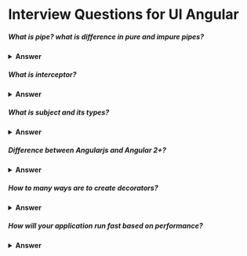 # Interview Questions for UI Angular
##### What is pipe? what is difference in pure and impure pipes?

<details><summary><b>Answer</b></summary>
<p>Suppose we want to perform some operation on array/element and return subset of array/element by performing some operation, in such scenario 
  we use pipe to filter or modify array/element and display corresponsing row/rows in UI.
  
The hero's birthday is {{ birthday | date | uppercase}}</p>

  
  ##### Creating pipes for custom data transformations
```javascript
  import { Pipe, PipeTransform } from '@angular/core';
/*
 * Raise the value exponentially
 * Takes an exponent argument that defaults to 1.
 * Usage:
 *   value | exponentialStrength:exponent
 * Example:
 *   {{ 2 | exponentialStrength:10 }}
 *   formats to: 1024
*/
@Pipe({name: 'exponentialStrength', pure: false})
export class ExponentialStrengthPipe implements PipeTransform {
  transform(value: number, exponent = 1): number {
    return Math.pow(value, exponent);
  }
} 
```
  <p> Angular executes an impure pipe every time it detects a change with every keystroke or mouse movement.</p>
</details>


##### What is interceptor?
<details><summary><b>Answer</b></summary>
<p>Interceptors are a unique type of Angular Service that we can implement. Interceptors allow us to intercept incoming or outgoing HTTP requests using the HttpClient . By intercepting the HTTP request, we can modify or change the value of the request.</p>
  
  ```javascript
  import { Injectable } from '@angular/core';
import { HttpInterceptor, HttpEvent, HttpResponse, HttpRequest, HttpHandler, HttpErrorResponse } from '@angular/common/http';
import { Observable } from 'rxjs';
import { retry } from 'rxjs/operators';

@Injectable()
export class RetryInterceptor implements HttpInterceptor {
  intercept(httpRequest: HttpRequest<any>, next: HttpHandler): Observable<HttpEvent<any>> {
    return next.handle(httpRequest).pipe(retry(2));
  }
}
  ```javascript
  <p> In app module, provide interceptor </p>
```
  providers: [
    { provide: HTTP_INTERCEPTORS, useClass: MyInterceptor, multi: true }
  ]
```
  <p>source: https://ultimatecourses.com/blog/intro-to-angular-http-interceptors</p>
</details>


##### What are the advantages of using HttpClient?
<details><summary><b>Answer</b></summary>
<ul>
  <li>Included Testability Features.</li>
  <li>Typed Requests and Response Objects.</li>
  <li>Requests and Response Interception.</li>
  <li>Observable APIs and a method of streamlined and efficient error handling.</li>
</ul>
</details>

##### what is promise and observables? 
<details><summary><b>Answer</b></summary>
Observables
  <ul>
  <li>Emit multiple values over a period of time.</li>
  <li>Are lazy</li>
  <li>ewe can unsubscribe()</li>
  <li>Provide the map for forEach, filter, reduce, retry, and retryWhen operators</li>
   <li>Deliver errors to the subscribers.</li>
</ul>
  
  promise
  <ul>
  <li>Emit a single value at a time.</li>
  <li>Are not lazy: execute immediately after creation.</li>
  <li>Are not cancellable.</li>
  <li>Don’t provide any operations.</li>
  <li>Push errors to the child promises.</li>
</ul>
  
</details>

##### Different way of communication between components in angular?
<details><summary><b>Answer</b></summary>
  <p>Pass data from parent to child with input binding</p>
  
  ```javascript 
    import { Component, Input } from '@angular/core';
    import { Hero } from './hero';

    @Component({
    selector: 'app-hero-child',
    template: '
        <h3>{{hero.name}} says:</h3>
        <p>I, {{hero.name}}, am at your service, {{masterName}}.</p>
    '
    })
    export class HeroChildComponent {
    @Input() hero!: Hero;
    @Input('master') masterName = ''; // tslint:disable-line: no-input-rename
    }
  ```
  
  ```javascript
  
  import { Component } from '@angular/core';

import { HEROES } from './hero';

@Component({
  selector: 'app-hero-parent',
  template: `
    <h2>{{master}} controls {{heroes.length}} heroes</h2>

    <app-hero-child
      *ngFor="let hero of heroes"
      [hero]="hero"
      [master]="master">
    </app-hero-child>
  `
})
export class HeroParentComponent {
  heroes = HEROES;
  master = 'Master';
}
  
  ```
<p> Intercept input property changes with a setter </p>
  
  ```javascript
  import { Component, Input } from '@angular/core';

@Component({
  selector: 'app-name-child',
  template: '<h3>"{{name}}"</h3>'
})
export class NameChildComponent {
  @Input()
  get name(): string { return this._name; }
  set name(name: string) {
    this._name = (name && name.trim()) || '<no name set>';
  }
  private _name = '';
}
  
  ```
 ```javascript
  import { Component } from '@angular/core';

@Component({
  selector: 'app-name-parent',
  template: `
    <h2>Master controls {{names.length}} names</h2>

    <app-name-child *ngFor="let name of names" [name]="name"></app-name-child>
  `
})
export class NameParentComponent {
  // Displays 'Dr IQ', '<no name set>', 'Bombasto'
  names = ['Dr IQ', '   ', '  Bombasto  '];
}
  ```

<p>Intercept input property changes with ngOnChanges()</p>

  ```javascript
  import { Component, Input, OnChanges, SimpleChanges } from '@angular/core';

@Component({
  selector: 'app-version-child',
  template: `
    <h3>Version {{major}}.{{minor}}</h3>
    <h4>Change log:</h4>
    <ul>
      <li *ngFor="let change of changeLog">{{change}}</li>
    </ul>
  `
})
export class VersionChildComponent implements OnChanges {
  @Input() major = 0;
  @Input() minor = 0;
  changeLog: string[] = [];

  ngOnChanges(changes: SimpleChanges) {
    const log: string[] = [];
    for (const propName in changes) {
      const changedProp = changes[propName];
      const to = JSON.stringify(changedProp.currentValue);
      if (changedProp.isFirstChange()) {
        log.push(`Initial value of ${propName} set to ${to}`);
      } else {
        const from = JSON.stringify(changedProp.previousValue);
        log.push(`${propName} changed from ${from} to ${to}`);
      }
    }
    this.changeLog.push(log.join(', '));
  }
}
  ```
  ```javascript
  import { Component } from '@angular/core';

@Component({
  selector: 'app-version-parent',
  template: `
    <h2>Source code version</h2>
    <button (click)="newMinor()">New minor version</button>
    <button (click)="newMajor()">New major version</button>
    <app-version-child [major]="major" [minor]="minor"></app-version-child>
  `
})
export class VersionParentComponent {
  major = 1;
  minor = 23;

  newMinor() {
    this.minor++;
  }

  newMajor() {
    this.major++;
    this.minor = 0;
  }
}
  ```
  
<p>Parent listens for child event</p>
  
  ```javascript
  import { Component, EventEmitter, Input, Output } from '@angular/core';

@Component({
  selector: 'app-voter',
  template: `
    <h4>{{name}}</h4>
    <button (click)="vote(true)"  [disabled]="didVote">Agree</button>
    <button (click)="vote(false)" [disabled]="didVote">Disagree</button>
  `
})
export class VoterComponent {
  @Input()  name = '';
  @Output() voted = new EventEmitter<boolean>();
  didVote = false;

  vote(agreed: boolean) {
    this.voted.emit(agreed);
    this.didVote = true;
  }
}
  ```
  ```javascript
  import { Component } from '@angular/core';

@Component({
  selector: 'app-vote-taker',
  template: `
    <h2>Should mankind colonize the Universe?</h2>
    <h3>Agree: {{agreed}}, Disagree: {{disagreed}}</h3>

    <app-voter
      *ngFor="let voter of voters"
      [name]="voter"
      (voted)="onVoted($event)">
    </app-voter>
  `
})
export class VoteTakerComponent {
  agreed = 0;
  disagreed = 0;
  voters = ['Narco', 'Celeritas', 'Bombasto'];

  onVoted(agreed: boolean) {
    agreed ? this.agreed++ : this.disagreed++;
  }
}
  ```
  
<p>Parent interacts with child using local variable</p>

  ```javascript
  import { Component } from '@angular/core';
import { CountdownTimerComponent } from './countdown-timer.component';

@Component({
  selector: 'app-countdown-parent-lv',
  template: `
    <h3>Countdown to Liftoff (via local variable)</h3>
    <button (click)="timer.start()">Start</button>
    <button (click)="timer.stop()">Stop</button>
    <div class="seconds">{{timer.seconds}}</div>
    <app-countdown-timer #timer></app-countdown-timer>
  `,
  styleUrls: ['../assets/demo.css']
})
export class CountdownLocalVarParentComponent { }
  ```
  <p>Place a local variable, #timer, on the tag <countdown-timer> representing the child component. That gives you a reference to the child component and the ability to access any of its properties or methods from within the parent template. </p>
    
    <p>Parent calls an @ViewChild()</p>
  
  ```javascript
  import { AfterViewInit, ViewChild } from '@angular/core';
import { Component } from '@angular/core';
import { CountdownTimerComponent } from './countdown-timer.component';

@Component({
  selector: 'app-countdown-parent-vc',
  template: `
    <h3>Countdown to Liftoff (via ViewChild)</h3>
    <button (click)="start()">Start</button>
    <button (click)="stop()">Stop</button>
    <div class="seconds">{{ seconds() }}</div>
    <app-countdown-timer></app-countdown-timer>
  `,
  styleUrls: ['../assets/demo.css']
})
export class CountdownViewChildParentComponent implements AfterViewInit {

  @ViewChild(CountdownTimerComponent)
  private timerComponent!: CountdownTimerComponent;

  seconds() { return 0; }

  ngAfterViewInit() {
    // Redefine `seconds()` to get from the `CountdownTimerComponent.seconds` ...
    // but wait a tick first to avoid one-time devMode
    // unidirectional-data-flow-violation error
    setTimeout(() => this.seconds = () => this.timerComponent.seconds, 0);
  }

  start() { this.timerComponent.start(); }
  stop() { this.timerComponent.stop(); }
}
  ```
 
<p>Parent and children communicate using a service</p>
  
 ```javascript
  
  ```
    
</details>
  
  

#####  What is subject and its types?
<details><summary><b>Answer</b></summary>
<p></p>
</details>


##### Difference between Angularjs and Angular 2+?
<details><summary><b>Answer</b></summary>
<ul>
  <li>removed $rootscope</li>
  <li>better compilation</li>
  <li>cli added</li>
  <li>component based structure</li>
  <li>es5/6 introduced to support Object Oriented approach</li>
</ul>
</details>
  

##### How to many ways are to create decorators?
<details><summary><b>Answer</b></summary>
<ol>
  <li><b>Class decorator</b> @component @module </li>
  <li><b>Property</b> decorator @input @output </li>
  <li><b>Method</b> decorator @hostlistener </li>
  <li><b>Parameter</b> @inject </li>
<ol>
</details>
  

##### How will your application run fast based on performance?
<details><summary><b>Answer</b></summary>
<ul>
  <li> remove change detection</li>
  <li> AOT </li>
  <li> lazy loading </li>
  <li> server side rendering </li>
  <li> web services to catching data </li>
</details>
